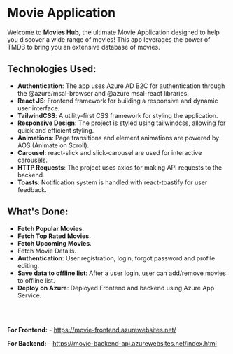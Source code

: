 # Movie Application

Welcome to **Movies Hub**, the ultimate Movie Application designed to help you discover a wide range of movies! This app leverages the power of TMDB to bring you an extensive database of movies.

## Technologies Used:

- **Authentication**: The app uses Azure AD B2C for authentication through the @azure/msal-browser and @azure msal-react libraries.
- **React JS**: Frontend framework for building a responsive and dynamic user interface.
- **TailwindCSS**: A utility-first CSS framework for styling the application.
- **Responsive Design**: The project is styled using tailwindcss, allowing for quick and efficient styling.
- **Animations**: Page transitions and element animations are powered by AOS (Animate on Scroll).
- **Carousel**: react-slick and slick-carousel are used for interactive carousels.
- **HTTP Requests**: The project uses axios for making API requests to the backend.
- **Toasts**: Notification system is handled with react-toastify for user feedback.

## What's Done:

- **Fetch Popular Movies**.
- **Fetch Top Rated Movies**.
- **Fetch Upcoming Movies**.
- Fetch Movie Details.
- **Authentication**: User registration, login, forgot password and profile editing.
- **Save data to offline list**: After a user login, user can add/remove movies to offline list.
- **Deploy on Azure**: Deployed Frontend and backend using Azure App Service.

<br>
<br>

**For Frontend:** - https://movie-frontend.azurewebsites.net/

**For Backend:** - https://movie-backend-api.azurewebsites.net/index.html
